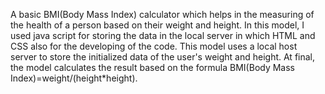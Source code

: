 A basic BMI(Body Mass Index) calculator which helps in the measuring of the health of a person based on their weight and height. 
In this model, I used java script for storing the data in the local server in which HTML and  CSS also for the developing of the code.
This model uses a local host server to store the initialized data of the user's weight and height. 
At final, the model calculates the result based on the formula BMI(Body Mass Index)=weight/(height*height).
